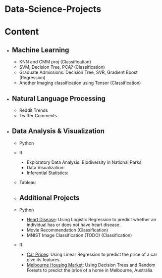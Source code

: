 # Data-Science-Projects

# Content
* ## Machine Learning
	* KNN and GMM proj (Classification)
	* SVM, Decision Tree, PCA? (Classification)
	* Graduate Admissions: Decision Tree, SVR, Gradient Boost (Regression)
	* Another Imaging classification using Tensor (Classification)
* ## Natural Language Processing
	* Reddit Trends
	* Twitter Comments
* ## Data Analysis & Visualization
	* Python

	* R
		* Exploratory Data Analysis: Biodiversity in National Parks
		* Data Visualization: 
		* Inferential Statistics: 
	* Tableau

	* ## Additional Projects
	* Python
		* [Heart Disease](https://github.com/justingee193/Data-Science-Projects/blob/master/heart-disease/heart-disease.ipynb): Using Logistic Regression to predict whether an individual has or does not have heart disease.
		* Movie Recommendation (Classification)
		* MNIST Image Classification (TODO) (Classification)
	* R
		* [Car Prices](https://rpubs.com/justingee193/rprof_lm): Using Linear Regression to predict the price of a car give its features.
		* [Melbourne Housing Market](https://rpubs.com/justingee193/rproj_rf_dt): Using Decision Trees and Random Forests to predict the price of a home in Melbourne, Australia.
